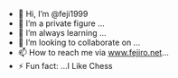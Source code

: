 - 👋 Hi, I’m @feji1999
- 👀 I’m a private figure ...
- 🌱 I’m always learning ...
- 💞️ I’m looking to collaborate on ...
- 📫 How to reach me via www.fejiro.net...
- ⚡ Fun fact: ...I Like Chess

<!---
feji1999/feji1999 is a ✨ special ✨ repository because its `README.md` (this file) appears on your GitHub profile.
You can click the Preview link to take a look at your changes.
--->
